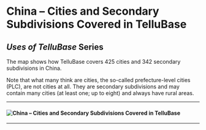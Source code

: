 # China – Cities and Secondary Subdivisions Covered in TelluBase
## *Uses of TelluBase* Series

The map shows how TelluBase covers 425 cities and 342 secondary subdivisions in China.  

Note that what many think are cities, the so-called prefecture-level cities (PLC), are not cities at all. They are secondary subdivisions and may contain many cities (at least one; up to eight) and always have rural areas.

---
#### <img  src="assets/svg/tellusant_china_sub2_city.svg" alt="China – Cities and Secondary Subdivisions Covered in TelluBase">

---
